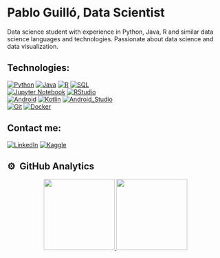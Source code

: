# Pablo Guilló, Data Scientist

Data science student with experience in Python, Java, R and similar data science languages and technologies. Passionate about data science and data visualization.

## Technologies:

[![Python](https://img.shields.io/badge/Python-yellow?style=for-the-badge&logo=python&logoColor=white&labelColor=101010)]()
[![Java](https://img.shields.io/badge/Java-007396?style=for-the-badge&logo=java&logoColor=white&labelColor=101010)]()
[![R](https://img.shields.io/badge/R-276DC3?style=for-the-badge&logo=r&logoColor=white&labelColor=101010)]()
[![SQL](https://img.shields.io/badge/SQL-red?style=for-the-badge&labelColor=101010)]()
</br>
[![Jupyter Notebook](https://img.shields.io/badge/Jupyter-Notebook-orange?style=for-the-badge&logo=jupyter&logoColor=white&labelColor=101010)]()
[![RStudio](https://img.shields.io/badge/RStudio-75AADB?style=for-the-badge&labelColor=101010)]()
</br>
[![Android](https://img.shields.io/badge/Android-3DDC84?style=for-the-badge&logo=android&logoColor=white&labelColor=101010)]()
[![Kotlin](https://img.shields.io/badge/Kotlin-0095D5?style=for-the-badge&logo=kotlin&logoColor=white&labelColor=101010)]()
[![Android_Studio](https://img.shields.io/badge/Android_Studio-3DDC84?style=for-the-badge&logo=android-studio&logoColor=white&labelColor=101010)]()
</br>
[![Git](https://img.shields.io/badge/Git-F05032?style=for-the-badge&logo=git&logoColor=white&labelColor=101010)]()
[![Docker](https://img.shields.io/badge/Docker-2496ED?style=for-the-badge&logo=docker&logoColor=white&labelColor=101010)]()
</br>

## Contact me:

[![LinkedIn](https://img.shields.io/badge/LinkedIn-Pablo_Guilló-0077B5?style=for-the-badge&logo=linkedin&logoColor=white&labelColor=101010)]([https://www.linkedin.com/in/braismoure](https://www.linkedin.com/in/pablo-guill%C3%B3-jim%C3%A9nez-270981230))
[![Kaggle](https://img.shields.io/badge/Kaggle-Pablo_Guill%C3%B3-20BEFF?style=for-the-badge&logo=kaggle&logoColor=white&labelColor=101010)](https://www.kaggle.com/pguillo02)
</br>

## ⚙️ &nbsp;GitHub Analytics

<p align="center">
<a href="https://github.com/pguillo02">
  <img height="165em" src="https://github-readme-stats-eight-theta.vercel.app/api?username=pguillo02&show_icons=true&theme=algolia&include_all_commits=true&count_private=true"/>
  <img height="165em" src="https://github-readme-stats-eight-theta.vercel.app/api/top-langs/?username=pguillo02&layout=compact&langs_count=8&theme=algolia"/>
</a>
</p>
